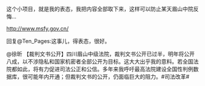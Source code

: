 
这个小项目，就是我的表态，我把内容全部取下来，这样可以防止某天眉山中院反悔...

http://www.msfy.gov.cn/

回复@Ten_Pages:这事儿，得表态，很好。

@徐昕
【裁判文书公开】四川眉山中级法院，裁判文书公开已过半，明年将公开八成，以不涉隐私和国家机密者全部公开为目标。这大大出乎我的意料。若全国法院都如此，将有力促进司法公正和公信。多年来我呼吁最高法院建设全国性判例数据库，很可能年内开通；但裁判文书的公开，仍面临巨大的阻力。#司法改革#

